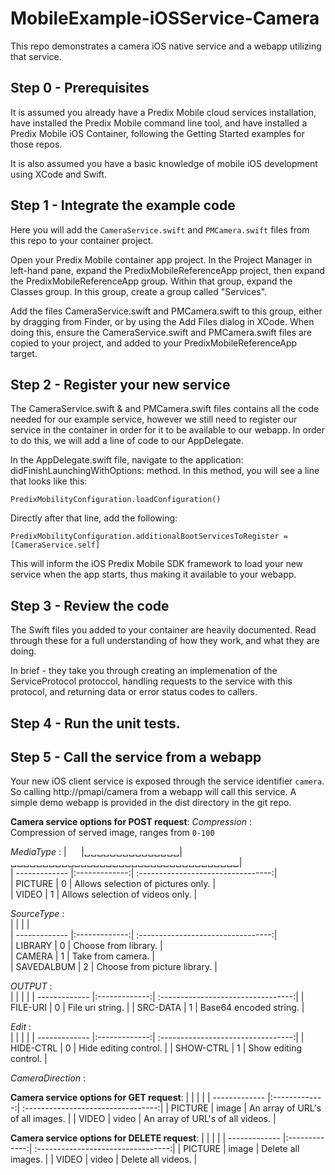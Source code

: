 # MobileExample-iOSService-Camera
This repo demonstrates a camera iOS native service and a webapp utilizing that service.

## Step 0 - Prerequisites
It is assumed you already have a Predix Mobile cloud services installation, have installed the Predix Mobile command line tool, and have installed a Predix Mobile iOS Container, following the Getting Started examples for those repos.

It is also assumed you have a basic knowledge of mobile iOS development using XCode and Swift.

## Step 1 - Integrate the example code

Here you will add the `CameraService.swift` and `PMCamera.swift` files from this repo to your container project.

Open your Predix Mobile container app project. In the Project Manager in left-hand pane, expand the PredixMobileReferenceApp project, then expand the PredixMobileReferenceApp group. Within that group, expand the Classes group. In this group, create a group called "Services".

Add the files CameraService.swift and PMCamera.swift to this group, either by dragging from Finder, or by using the Add Files dialog in XCode. When doing this, ensure the CameraService.swift and PMCamera.swift files are copied to your project, and added to your PredixMobileReferenceApp target.

## Step 2 - Register your new service

The CameraService.swift & and PMCamera.swift files contains all the code needed for our example service, however we still need to register our service in the container in order for it to be available to our webapp. In order to do this, we will add a line of code to our AppDelegate.

In the AppDelegate.swift file, navigate to the application: didFinishLaunchingWithOptions: method. In this method, you will see a line that looks like this:
```
PredixMobilityConfiguration.loadConfiguration()
```
Directly after that line, add the following:
```
PredixMobilityConfiguration.additionalBootServicesToRegister = [CameraService.self]
```
This will inform the iOS Predix Mobile SDK framework to load your new service when the app starts, thus making it available to your webapp.

## Step 3 - Review the code

The Swift files you added to your container are heavily documented. Read through these for a full understanding of how they work, and what they are doing.

In brief - they take you through creating an implemenation of the ServiceProtocol protoccol, handling requests to the service with this protocol, and returning data or error status codes to callers.

## Step 4 - Run the unit tests.


## Step 5 - Call the service from a webapp

Your new iOS client service is exposed through the service identifier `camera`. So calling http://pmapi/camera from a webapp will call this service.
A simple demo webapp is provided in the dist directory in the git repo.

**Camera service options for POST request**:
*Compression* :  
    Compression of served image, ranges from `0-100`  

*MediaType* :
|&nbsp;&nbsp;&nbsp;&nbsp;&nbsp;&nbsp;|␣␣␣␣␣␣␣␣␣␣␣␣␣␣␣|␣␣␣␣␣␣␣␣␣␣␣␣␣␣␣␣␣␣␣␣␣␣␣␣␣␣␣␣␣␣␣␣␣␣␣␣|  
| ------------- |:-------------:| :---------------------------------:|  
| PICTURE       | 0             | Allows selection of pictures only. |  
| VIDEO         | 1             |   Allows selection of videos only. |  


*SourceType* :  
|               |               |                                    |  
| ------------- |:-------------:| :---------------------------------:|  
| LIBRARY       | 0             | Choose from library.               |  
| CAMERA        | 1             | Take from camera.                  |  
| SAVEDALBUM    | 2             | Choose from picture library.       |  


*OUTPUT* :  
|               |               |                                    |
| ------------- |:-------------:| :---------------------------------:|
| FILE-URI      | 0             | File uri string.                   |
| SRC-DATA      | 1             | Base64 encoded string.             |


*Edit* :  
|               |               |                                    |
| ------------- |:-------------:| :---------------------------------:|
| HIDE-CTRL     | 0             | Hide editing control.              |
| SHOW-CTRL     | 1             | Show editing control.              |


*CameraDirection* : <TODO>  


**Camera service options for GET request**:
|               |               |                                    |
| ------------- |:-------------:| :---------------------------------:|
| PICTURE       | image         | An array of URL's of all images.   |
| VIDEO         | video         | An array of URL's of all videos.   |


**Camera service options for DELETE request**:
|               |               |                                    |
| ------------- |:-------------:| :---------------------------------:|
| PICTURE       | image         | Delete all images.                 |
| VIDEO         | video         | Delete all videos.                 |
